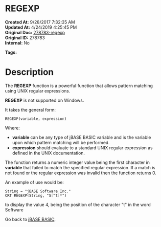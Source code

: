# REGEXP

**Created At:** 9/28/2017 7:32:35 AM  
**Updated At:** 4/24/2019 4:25:45 PM  
**Original Doc:** [278783-regexp](https://docs.jbase.com/36868-jbase-basic/278783-regexp)  
**Original ID:** 278783  
**Internal:** No  

**Tags:**
<badge text='extended pattern matching' vertical='middle' />
<badge text='unix' vertical='middle' />
<badge text='string handling' vertical='middle' />

# Description

The **REGEXP** function is a powerful function that allows pattern matching using UNIX regular expressions. 

**REGEXP** is not supported on Windows. 

It takes the general form:

```
REGEXP(variable, expression)
```

Where:

- **variable** can be any type of jBASE BASIC variable and is the variable upon which pattern matching will be performed.
- **expression** should evaluate to a standard UNIX regular expression as defined in the UNIX documentation.


The function returns a numeric integer value being the first character in **variable** that failed to match the specified regular expression. If a match is not found or the regular expression was invalid then the function returns 0.

An example of use would be:

```
String = "jBASE Software Inc."
CRT REGEXP(String, "S[^t]*")
```

to display the value 4, being the position of the character "t" in the word Software

Go back to [jBASE BASIC](./../jbase-basic-programmers-reference-guide).
